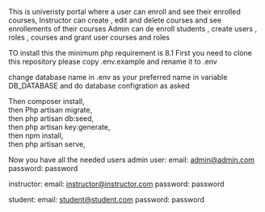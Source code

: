 This is univeristy portal where a 
user can enroll and see their enrolled courses,
Instructor can create , edit and delete courses and see enrollements of their courses
Admin can de enroll students , create users , roles , courses and grant user courses and roles

TO install this the minimum php requirement is 8.1
First you need to clone this repository
please copy .env.example and rename it to .env

change database name in .env as your preferred name in variable DB_DATABASE and do database configration as asked

Then 
composer install,            
then
Php artisan migrate,                   
then
php artisan db:seed,                    
then 
php artisan key:generate,                     
then
npm install,                      
then
php artisan serve,                  

Now you have all the needed users 
admin user:
email:
admin@admin.com
password: password

instructor:
email:
instructor@instructor.com
password: password

student:
email:
student@student.com
password: password

